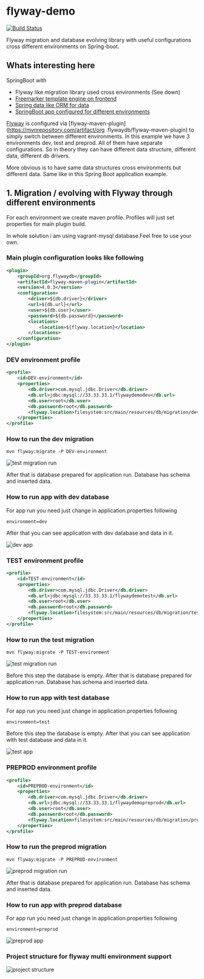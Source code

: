 # flyway-demo

[![Build Status](https://travis-ci.org/peterszatmary/flyway-demo.svg?branch=master)](https://travis-ci.org/peterszatmary/flyway-demo)

Flyway migration and database evolving library with useful configurations cross different
environments on Spring-boot.

## Whats interesting here

SpringBoot with
- Flyway like migration library used cross environments (See down)
- [Freemarker template engine on frontend](https://github.com/peterszatmary/flyway-demo/wiki/Freemarker-with-SpringBoot)
- [Spring data like ORM for data](https://github.com/peterszatmary/flyway-demo/wiki/Spring-data-like-ORM-for-data)
- [SpringBoot app configured for different environments](https://github.com/peterszatmary/flyway-demo/wiki/SpringBoot-app-configured-for-different-environments.)

[Flyway](https://flywaydb.org/) is configured via [flyway-maven-plugin](https://mvnrepository.com/artifact/org
.flywaydb/flyway-maven-plugin) to simply switch between different environments.
In this example we have 3 environments dev, test and preprod. All of them have separate
configurations. So in theory they can have different data structure, different data, different db
 drivers.

More obvious is to have same data structures cross environments but different data. Same like in
this Spring Boot application example.


## 1. Migration / evolving with Flyway through different environments

For each environment we create maven profile. Profiles will just set properties for main plugin
build.

In whole solution i am using vagrant-mysql database.Feel free to use your own.

### Main plugin configuration looks like following

```xml
<plugin>
    <groupId>org.flywaydb</groupId>
    <artifactId>flyway-maven-plugin</artifactId>
    <version>4.0.3</version>
    <configuration>
        <driver>${db.driver}</driver>
        <url>${db.url}</url>
        <user>${db.user}</user>
        <password>${db.password}</password>
        <locations>
            <location>${flyway.location}</location>
        </locations>
    </configuration>
</plugin>

```

### DEV environment profile

```xml
<profile>
    <id>DEV-environment</id>
    <properties>
        <db.driver>com.mysql.jdbc.Driver</db.driver>
        <db.url>jdbc:mysql://33.33.33.1/flywaydemodev</db.url>
        <db.user>root</db.user>
        <db.password>root</db.password>
        <flyway.location>filesystem:src/main/resources/db/migration/dev</flyway.location>
    </properties>
</profile>
```

### How to run the dev migration

```
mvn flyway:migrate -P DEV-environment
```

![test migration run](https://github.com/peterszatmary/just-like-that/blob/master/imgs/flyway-demo/dev-migration-run.png)


After that is database prepared for application run. Database has schema and inserted data.

### How to run app with dev database

For app run you need just change in application.properties following

```
environment=dev
```

After that you can see application with dev database and data in it.

![dev app](https://github.com/peterszatmary/just-like-that/blob/master/imgs/flyway-demo/dev-app.png)



### TEST environment profile

```xml
<profile>
    <id>TEST-environment</id>
    <properties>
        <db.driver>com.mysql.jdbc.Driver</db.driver>
        <db.url>jdbc:mysql://33.33.33.1/flywaydemotest</db.url>
        <db.user>root</db.user>
        <db.password>root</db.password>
        <flyway.location>filesystem:src/main/resources/db/migration/test</flyway.location>
    </properties>
</profile>
```

### How to run the test migration

```
mvn flyway:migrate -P TEST-environment
```

![test migration run](https://github.com/peterszatmary/just-like-that/blob/master/imgs/flyway-demo/test-migration-run.png)


Before this step the database is empty. After that is database prepared for application run.
Database has schema and inserted data.

### How to run app with test database

For app run you need just change in application.properties following

```
environment=test
```

Before this step the database is empty. After that you can see application with test database and
data in it.

![test app](https://github.com/peterszatmary/just-like-that/blob/master/imgs/flyway-demo/test-app.png)




### PREPROD environment profile

```xml
<profile>
    <id>PREPROD-environment</id>
    <properties>
        <db.driver>com.mysql.jdbc.Driver</db.driver>
        <db.url>jdbc:mysql://33.33.33.1/flywaydemopreprod</db.url>
        <db.user>root</db.user>
        <db.password>root</db.password>
        <flyway.location>filesystem:src/main/resources/db/migration/preprod</flyway.location>
    </properties>
</profile>
```

### How to run the preprod migration

```
mvn flyway:migrate -P PREPROD-environment
```

![preprod migration run](https://github.com/peterszatmary/just-like-that/blob/master/imgs/flyway-demo/preprod-migration-run.png)

After that is database prepared for application run. Database has schema and inserted data.

### How to run app with preprod database

For app run you need just change in application.properties following

```
environment=preprod
```


![preprod app](https://github.com/peterszatmary/just-like-that/blob/master/imgs/flyway-demo/preprod-app.png)


### Project structure for flyway multi environment support

![project structure](https://github.com/peterszatmary/just-like-that/blob/master/imgs/flyway-demo/project-structure.png)
